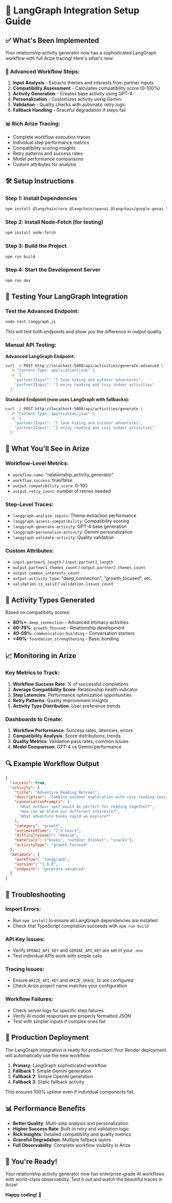 # 🚀 LangGraph Integration Setup Guide

## ✅ What's Been Implemented

Your relationship activity generator now has a sophisticated LangGraph workflow with full Arize tracing! Here's what's new:

### 🔄 **Advanced Workflow Steps:**
1. **Input Analysis** - Extracts themes and interests from partner inputs
2. **Compatibility Assessment** - Calculates compatibility score (0-100%)
3. **Activity Generation** - Creates base activity using GPT-4
4. **Personalization** - Customizes activity using Gemini
5. **Validation** - Quality checks with automatic retry logic
6. **Fallback Handling** - Graceful degradation if steps fail

### 📊 **Rich Arize Tracing:**
- Complete workflow execution traces
- Individual step performance metrics
- Compatibility scoring insights
- Retry patterns and success rates
- Model performance comparisons
- Custom attributes for analysis

## 🛠️ **Setup Instructions**

### Step 1: Install Dependencies
```bash
npm install @langchain/core @langchain/openai @langchain/google-genai langgraph @langchain/community
```

### Step 2: Install Node-Fetch (for testing)
```bash
npm install node-fetch
```

### Step 3: Build the Project
```bash
npm run build
```

### Step 4: Start the Development Server
```bash
npm run dev
```

## 🧪 **Testing Your LangGraph Integration**

### Test the Advanced Endpoint:
```bash
node test-langgraph.js
```

This will test both endpoints and show you the difference in output quality.

### Manual API Testing:

**Advanced LangGraph Endpoint:**
```bash
curl -X POST http://localhost:5000/api/activities/generate-advanced \
  -H "Content-Type: application/json" \
  -d '{
    "partner1Input": "I love hiking and outdoor adventures",
    "partner2Input": "I enjoy reading and cozy indoor activities"
  }'
```

**Standard Endpoint (now uses LangGraph with fallbacks):**
```bash
curl -X POST http://localhost:5000/api/activities/generate \
  -H "Content-Type: application/json" \
  -d '{
    "partner1Input": "I love hiking and outdoor adventures", 
    "partner2Input": "I enjoy reading and cozy indoor activities"
  }'
```

## 🎯 **What You'll See in Arize**

### **Workflow-Level Metrics:**
- `workflow.name`: "relationship_activity_generator"
- `workflow.success`: true/false
- `output.compatibility_score`: 0-100
- `output.retry_count`: number of retries needed

### **Step-Level Traces:**
- `langgraph-analyze-inputs`: Theme extraction performance
- `langgraph-assess-compatibility`: Compatibility scoring
- `langgraph-generate-activity`: GPT-4 base generation
- `langgraph-personalize-activity`: Gemini personalization
- `langgraph-validate-activity`: Quality validation

### **Custom Attributes:**
- `input.partner1_length` / `input.partner2_length`
- `output.partner1_themes_count` / `output.partner2_themes_count`
- `output.common_interests_count`
- `output.activity_type`: "deep_connection", "growth_focused", etc.
- `validation.is_valid` / `validation.issues_count`

## 🎨 **Activity Types Generated**

Based on compatibility scores:
- **80%+**: `deep_connection` - Advanced intimacy activities
- **60-79%**: `growth_focused` - Relationship development
- **40-59%**: `communication_building` - Conversation starters
- **<40%**: `foundation_strengthening` - Basic bonding

## 📈 **Monitoring in Arize**

### **Key Metrics to Track:**
1. **Workflow Success Rate**: % of successful completions
2. **Average Compatibility Score**: Relationship health indicator
3. **Step Latencies**: Performance optimization opportunities
4. **Retry Patterns**: Quality improvement insights
5. **Activity Type Distribution**: User preference trends

### **Dashboards to Create:**
1. **Workflow Performance**: Success rates, latencies, errors
2. **Compatibility Analysis**: Score distributions, trends
3. **Quality Metrics**: Validation pass rates, common issues
4. **Model Comparison**: GPT-4 vs Gemini performance

## 🔍 **Example Workflow Output**

```json
{
  "success": true,
  "activity": {
    "title": "Adventure Reading Retreat",
    "description": "Combine outdoor exploration with cozy reading sessions for the perfect balance.",
    "conversationPrompts": [
      "What outdoor spot would be perfect for reading together?",
      "How can we blend our different interests?",
      "What adventure books could we explore?"
    ],
    "category": "growth",
    "estimatedTime": "2-3 hours",
    "difficultyLevel": "medium",
    "materials": ["books", "outdoor blanket", "snacks"],
    "activityType": "growth_focused"
  },
  "metadata": {
    "workflow": "langgraph",
    "version": "1.0.0",
    "endpoint": "generate-advanced"
  }
}
```

## 🐛 **Troubleshooting**

### Import Errors:
- Run `npm install` to ensure all LangGraph dependencies are installed
- Check that TypeScript compilation succeeds with `npm run build`

### API Key Issues:
- Verify `OPENAI_API_KEY` and `GEMINI_API_KEY` are set in your `.env`
- Test individual APIs work with simple calls

### Tracing Issues:
- Ensure `ARIZE_API_KEY` and `ARIZE_SPACE_ID` are configured
- Check Arize project name matches your configuration

### Workflow Failures:
- Check server logs for specific step failures
- Verify AI model responses are properly formatted JSON
- Test with simpler inputs if complex ones fail

## 🚀 **Production Deployment**

The LangGraph integration is ready for production! Your Render deployment will automatically use the new workflow:

1. **Primary**: LangGraph sophisticated workflow
2. **Fallback 1**: Simple Gemini generation  
3. **Fallback 2**: Simple OpenAI generation
4. **Fallback 3**: Static fallback activity

This ensures 100% uptime even if individual components fail.

## 📊 **Performance Benefits**

- **Better Quality**: Multi-step analysis and personalization
- **Higher Success Rate**: Built-in retry and validation logic  
- **Rich Insights**: Detailed compatibility and quality metrics
- **Graceful Degradation**: Multiple fallback layers
- **Full Observability**: Complete workflow visibility in Arize

## 🎉 **You're Ready!**

Your relationship activity generator now has enterprise-grade AI workflows with world-class observability. Test it out and watch the beautiful traces in Arize! 

**Happy coding!** 🚀 